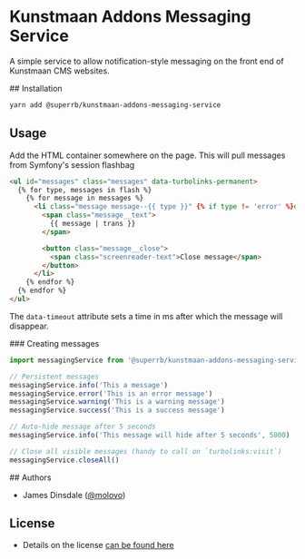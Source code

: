 # Kunstmaan Addons Messaging Service

A simple service to allow notification-style messaging on the front end of Kunstmaan CMS websites.

## Installation

```sh
yarn add @superrb/kunstmaan-addons-messaging-service
```

## Usage

Add the HTML container somewhere on the page. This will pull messages from Symfony's session flashbag

```html
<ul id="messages" class="messages" data-turbolinks-permanent>
  {% for type, messages in flash %}
    {% for message in messages %}
      <li class="message message--{{ type }}" {% if type != 'error' %}data-timeout="5000"{% endif %}>
        <span class="message__text">
          {{ message | trans }}
        </span>

        <button class="message__close">
          <span class="screenreader-text">Close message</span>
        </button>
      </li>
    {% endfor %}
  {% endfor %}
</ul>
```

The `data-timeout` attribute sets a time in ms after which the message will disappear.

### Creating messages

```js
import messagingService from '@superrb/kunstmaan-addons-messaging-service'

// Persistent messages
messagingService.info('This a message')
messagingService.error('This is an error message')
messagingService.warning('This is a warning message')
messagingService.success('This is a success message')

// Auto-hide message after 5 seconds
messagingService.info('This message will hide after 5 seconds', 5000)

// Close all visible messages (handy to call on `turbolinks:visit`)
messagingService.closeAll()
```

## Authors

- James Dinsdale ([@molovo](https://github.com/molovo))

## License

- Details on the license [can be found here](LICENSE.md)
